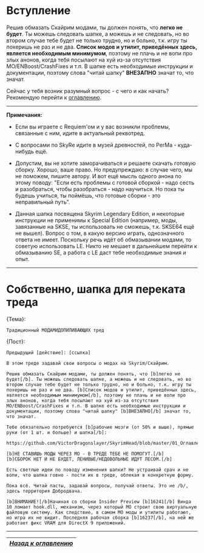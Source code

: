 # Вступление

Решив обмазать Скайрим модами, ты должен понять, что **легко не будет**. Ты можешь следовать шапке, а можешь и не следовать, но во втором случае тебе будет не только трудно, но и больно, т.к. игру ты похеришь не раз и не два. **Список модов и утилит, приведённых здесь, является необходимым минимумом**, поэтому не плачь и не вопи про злых анонов, когда тебя посылают на хуй из-за отсутствия МО/ENBoost/CrashFixes и т.п. В шапке есть необходимые инструкции и документации, поэтому слова "читай шапку" **ВНЕЗАПНО** значат то, что значат.

Сейчас у тебя возник разумный вопрос - с чего и как начать? Рекомендую перейти к [оглавлению](01_Оглавление.md).

------

**Примечания:**

+ Если вы играете с Requiem'ом и у вас возникли проблемы, связанные с ним, идите в актуальный реквотред.

+ С вопросами по SkyRe идите в музей древностей, по PerMa - куда-нибудь ещё.

+ Допустим, вы не хотите заморачиваться и решаете скачать готовую сборку. Хорошо, ваше право. Но предупреждаю: в случае чего, мы не поможем, пишите автору. И вот ещё мысль одного анона по этому поводу: "Если есть проблемы с готовой сборкой - надо сесть и разобраться, чтобы разобраться - надо научиться. Но пока ты будешь учиться, ты поймёшь, что готовые сборки - это неправильный путь".

+ Данная шапка посвящена Skyrim Legendary Edition, и некоторые инструкции не применимы к Special Edition (например, моды, завязанные на SKSE, ты использовать не сможешь, т.к. SKSE64 ещё не вышел). Вопрос о том, в какую версию играть, однозначного ответа не имеет. Поскольку речь идёт об обмазывании модами, то советую использовать LE. Никто не мешает в дальнейшем перейти к обмазыванию SE, а работа с LE даст тебе необходимые знания и опыт.

------

# Собственно, шапка для переката треда

{Тема}:

```
Традиционный МОДАМИДОПИЛИВАЮЩИХ тред
```

{Пост}:

```
Предыдущий [действие]: [ссылка]

В этом треде задавай свои вопросы о модах на Skyrim/Скайрим.

Решив обмазать Скайрим модами, ты должен понять, что [b]легко не будет[/b]. Ты можешь следовать шапке, а можешь и не следовать, но во втором случае тебе будет не только трудно, но и больно, т.к. игру ты похеришь не раз и не два. [b]Список модов и утилит, приведённых здесь, является необходимым минимумом[/b], поэтому не плачь и не вопи про злых анонов, когда тебя посылают на хуй из-за отсутствия МО/ENBoost/CrashFixes и т.п. В шапке есть необходимые инструкции и документации, поэтому слова "читай шапку" [b]ВНЕЗАПНО[/b] значат то, что значат.

Тебе обязательно потребуются [b]рабочие мозги (от 50% и выше), прямые руки (от 1 шт. и больше) и шапка[/b]:

https://github.com/VictorDragonslayer/SkyrimHead/blob/master/01_Оглавление.md

[b]НЕ СТАВИШЬ МОДЫ ЧЕРЕЗ МО - В ТРЕДЕ ТЕБЕ НЕ ПОМОГУТ.[/b]
[b]СБОРОК НЕТ И НЕ БУДЕТ, ЛЕНИВЫЕ/НЕДОВОЛЬНЫЕ ИДУТ ЛЕСОМ.[/b]

Есть светлые идеи по поводу изменения шапки? Не устраивай срач и не вопи, что шапка говно - пости их в треде, облекая в конкретную форму.

Пока всё. Читай пасты, задавай вопросы, получай ответы. Это не /b/, здесь территория Добродвача.

[b]ВНИМАНИЕ![/b]Начиная со сборки Insider Preview [b]16241[/b] Винда 10 ломает hook.dll, механизм, через который MO строит свою виртуальную файловую систему. Как следствие, в самом МО моды и утилиты работают, но игра их не видит. Последняя рабочая сборка [b]16237[/b], на ней же работает фикс VRAM для DirectX 9 приложений.
```

------

|[*Назад к оглавлению*](01_Оглавление.md)|
|:---:|
